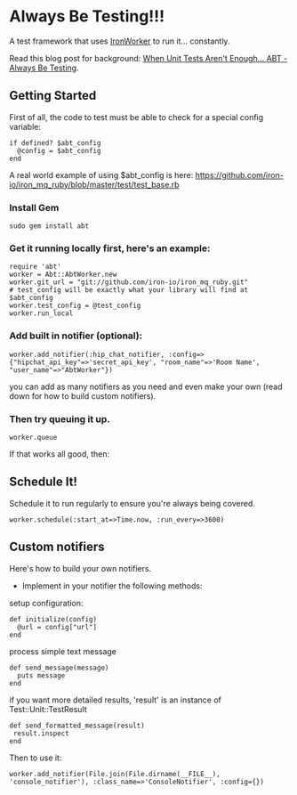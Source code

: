 # Always Be Testing!!!

A test framework that uses [IronWorker](http://www.iron.io) to run it... constantly. 

Read this blog post for background: [When Unit Tests Aren't Enough... ABT - Always Be Testing](http://blog.iron.io/2012/02/when-unit-tests-arent-enough-abt-always.html).

## Getting Started

First of all, the code to test must be able to check for a special config variable:

    if defined? $abt_config
      @config = $abt_config
    end

A real world example of using $abt_config is here: https://github.com/iron-io/iron_mq_ruby/blob/master/test/test_base.rb

### Install Gem

    sudo gem install abt

### Get it running locally first, here's an example:

    require 'abt'
    worker = Abt::AbtWorker.new
    worker.git_url = "git://github.com/iron-io/iron_mq_ruby.git"
    # test_config will be exactly what your library will find at $abt_config
    worker.test_config = @test_config
    worker.run_local

### Add built in notifier (optional):

    worker.add_notifier(:hip_chat_notifier, :config=>{"hipchat_api_key"=>'secret_api_key', "room_name"=>'Room Name', "user_name"=>"AbtWorker"})

you can add as many notifiers as you need and even make your own (read down for how to build custom notifiers).

### Then try queuing it up.

    worker.queue

If that works all good, then:

## Schedule It!

Schedule it to run regularly to ensure you're always being covered.

    worker.schedule(:start_at=>Time.now, :run_every=>3600)

## Custom notifiers

Here's how to build your own notifiers.

* Implement in your notifier the following methods:

setup configuration:

    def initialize(config)
      @url = config["url"]
    end

process simple text message

    def send_message(message)
      puts message
    end

if you want more detailed results, 'result' is an instance of Test::Unit::TestResult

    def send_formatted_message(result)
     result.inspect
    end

Then to use it:

    worker.add_notifier(File.join(File.dirname(__FILE__), 'console_notifier'), :class_name=>'ConsoleNotifier', :config={})

